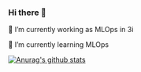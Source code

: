 ### Hi there 👋

<!--
**kosehy/kosehy** is a ✨ _special_ ✨ repository because its `README.md` (this file) appears on your GitHub profile.

Here are some ideas to get you started:

- 🔭 I’m currently working on ...
- 🌱 I’m currently learning ...
- 👯 I’m looking to collaborate on ...
- 🤔 I’m looking for help with ...
- 💬 Ask me about ...
- 📫 How to reach me: ...
- 😄 Pronouns: ...
- ⚡ Fun fact: ...
-->
🔭 I’m currently working as MLOps in 3i

🌱 I’m currently learning MLOps

[![Anurag's github stats](https://github-readme-stats.vercel.app/api?username=kosehy&show_icons=true&theme=vue-dark)](https://github.com/anuraghazra/github-readme-stats)
